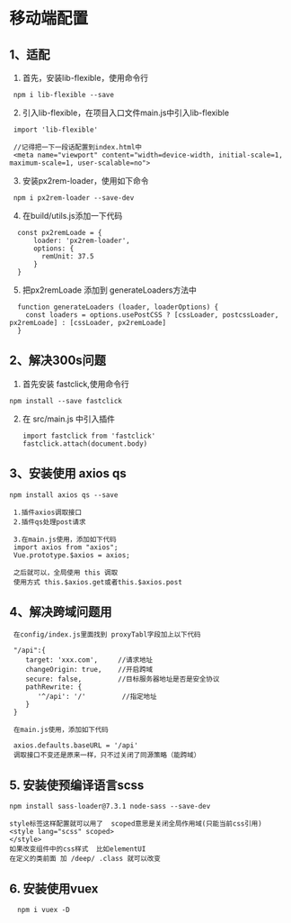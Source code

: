 # 移动端配置
## 1、适配
1. 首先，安装lib-flexible，使用命令行
```
 npm i lib-flexible --save
```
2. 引入lib-flexible，在项目入口文件main.js中引入lib-flexible
```
 import 'lib-flexible'

 //记得把一下一段话配置到index.html中
 <meta name="viewport" content="width=device-width, initial-scale=1, maximum-scale=1, user-scalable=no">
```
3. 安装px2rem-loader，使用如下命令
```
 npm i px2rem-loader --save-dev
```
4. 在build/utils.js添加一下代码
```
  const px2remLoade = {
      loader: 'px2rem-loader',
      options: {
        remUnit: 37.5
      }
  }
```
5. 把px2remLoade 添加到 generateLoaders方法中

```
  function generateLoaders (loader, loaderOptions) {
    const loaders = options.usePostCSS ? [cssLoader, postcssLoader, px2remLoade] : [cssLoader, px2remLoade]
  }
```
## 2、解决300s问题
1. 首先安装 fastclick,使用命令行
```
npm install --save fastclick
```
2. 在 src/main.js 中引入插件
   ```
   import fastclick from 'fastclick'
   fastclick.attach(document.body)
   ```

## 3、安装使用 axios  qs
```
npm install axios qs --save

 1.插件axios调取接口
 2.插件qs处理post请求

 3.在main.js使用，添加如下代码
 import axios from "axios";
 Vue.prototype.$axios = axios;

 之后就可以，全局使用 this 调取
 使用方式 this.$axios.get或者this.$axios.post
```
## 4、解决跨域问题用
```
 在config/index.js里面找到 proxyTabl字段加上以下代码

 "/api":{
    target: 'xxx.com',     //请求地址
    changeOrigin: true,    //开启跨域
    secure: false,         //目标服务器地址是否是安全协议
    pathRewrite: {
       '^/api': '/'         //指定地址
    }
 }

 在main.js使用，添加如下代码

 axios.defaults.baseURL = '/api'
 调取接口不变还是原来一样，只不过关闭了同源策略（能跨域）

```
##  5. 安装使预编译语言scss
  ```
  npm install sass-loader@7.3.1 node-sass --save-dev

  style标签这样配置就可以用了  scoped意思是关闭全局作用域(只能当前css引用)
  <style lang="scss" scoped>
  </style>
  如果改变组件中的css样式  比如elementUI
  在定义的类前面 加 /deep/ .class 就可以改变
  ```
## 6. 安装使用vuex
```
  npm i vuex -D
```
